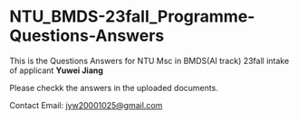 # NTU_BMDS-23fall_Programme-Questions-Answers
This is the Questions Answers for NTU Msc in BMDS(AI track) 23fall intake of applicant **Yuwei Jiang**

Please checkk the answers in the uploaded documents.

Contact Email: jyw20001025@gmail.com
